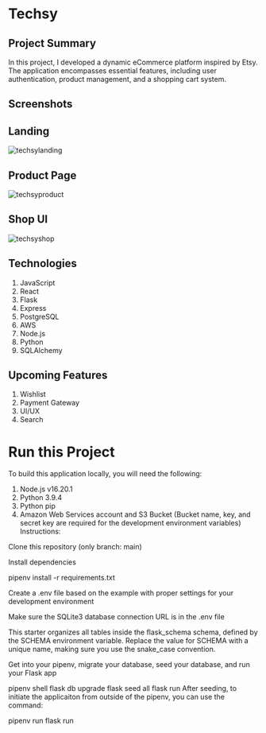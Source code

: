 # Techsy

## Project Summary
In this project, I developed a dynamic eCommerce platform inspired by Etsy. 
The application encompasses essential features, including user authentication, product management, and a shopping cart system.

## Screenshots
## Landing
![techsylanding](https://github.com/Jashan2233/Techsy/assets/130947401/11a51ceb-d3a8-4f5a-adc1-2dc0524d9f29)
## Product Page
![techsyproduct](https://github.com/Jashan2233/Techsy/assets/130947401/3ff33781-6d4d-406e-aa10-d3e2d65b5e12)
## Shop UI
![techsyshop](https://github.com/Jashan2233/Techsy/assets/130947401/9148f4e7-59b4-49db-8a54-6c23c0b9adfb)


## Technologies
1. JavaScript
2. React
3. Flask
4. Express
5. PostgreSQL
6. AWS
7. Node.js
8. Python
9. SQLAlchemy


## Upcoming Features
1. Wishlist
2. Payment Gateway
3. UI/UX
4. Search

# Run this Project
To build this application locally, you will need the following:

1. Node.js v16.20.1
2. Python 3.9.4
3. Python pip
4. Amazon Web Services account and S3 Bucket (Bucket name, key, and secret key are required for the development environment variables)
Instructions:

Clone this repository (only branch: main)

Install dependencies

pipenv install -r requirements.txt

Create a .env file based on the example with proper settings for your development environment

Make sure the SQLite3 database connection URL is in the .env file

This starter organizes all tables inside the flask_schema schema, defined by the SCHEMA environment variable. Replace the value for SCHEMA with a unique name, making sure you use the snake_case convention.

Get into your pipenv, migrate your database, seed your database, and run your Flask app

pipenv shell
flask db upgrade
flask seed all
flask run
After seeding, to initiate the applicaiton from outside of the pipenv, you can use the command:

pipenv run flask run

